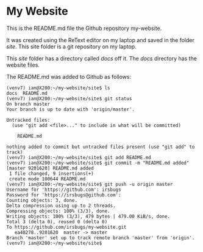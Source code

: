 # My Website

This is the README.md file the Github repository my-website.

It was created using the ReText editor on my laptop and saved in the folder *site*. This site folder is a git repository on my laptop.

This *site* folder has a directory called *docs* off it. The *docs* directory has the website files.

The README.md was added to Github as follows:

```
(venv7) ian@X200:~/my-website/site$ ls
docs  README.md
(venv7) ian@X200:~/my-website/site$ git status
On branch master
Your branch is up to date with 'origin/master'.

Untracked files:
  (use "git add <file>..." to include in what will be committed)

	README.md

nothing added to commit but untracked files present (use "git add" to track)
(venv7) ian@X200:~/my-website/site$ git add README.md
(venv7) ian@X200:~/my-website/site$ git commit -m "README.md added"
[master 9201620] README.md added
 1 file changed, 9 insertions(+)
 create mode 100644 README.md
(venv7) ian@X200:~/my-website/site$ git push -u origin master
Username for 'https://github.com': irsbugs
Password for 'https://irsbugs@github.com': 
Counting objects: 3, done.
Delta compression using up to 2 threads.
Compressing objects: 100% (3/3), done.
Writing objects: 100% (3/3), 479 bytes | 479.00 KiB/s, done.
Total 3 (delta 0), reused 0 (delta 0)
To https://github.com/irsbugs/my-website.git
   ea48278..9201620  master -> master
Branch 'master' set up to track remote branch 'master' from 'origin'.
(venv7) ian@X200:~/my-website/site$ 

```